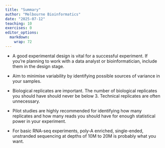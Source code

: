 ```yaml
---
title: "Summary"
author: "Melbourne Bioinformatics"
date: "2025-07-12"
teaching: 10
exercises: 0
editor_options: 
  markdown: 
    wrap: 72
---
```

- A good experimental design is vital for a successful experiment. If you’re planning to work with a data analyst or bioinformatician, include them in the design stage.

- Aim to minimise variability by identifying possible sources of variance in your samples.

- Biological replicates are important. The number of biological replicates you should have should never be below 3. Technical replicates are often unnecessary.

- Pilot studies are highly recommended for identifying how many replicates and how many reads you should have for enough statistical power in your experiment.

- For basic RNA-seq experiments, poly-A enriched, single-ended, unstranded sequencing at depths of 10M to 20M is probably what you want.
